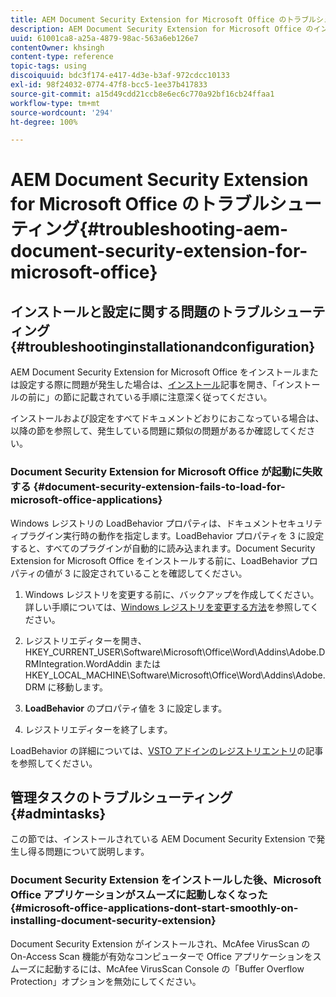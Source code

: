 ```yaml
---
title: AEM Document Security Extension for Microsoft Office のトラブルシューティング
description: AEM Document Security Extension for Microsoft Office のインストール、設定、使用に問題がある場合は、この記事に記載されている手順に従ってください。
uuid: 61001ca8-a25a-4879-98ac-563a6eb126e7
contentOwner: khsingh
content-type: reference
topic-tags: using
discoiquuid: bdc3f174-e417-4d3e-b3af-972cdcc10133
exl-id: 98f24032-0774-47f8-bcc5-1ee37b417833
source-git-commit: a15d49cdd21ccb8e6ec6c770a92bf16cb24ffaa1
workflow-type: tm+mt
source-wordcount: '294'
ht-degree: 100%

---
```


# AEM Document Security Extension for Microsoft Office のトラブルシューティング{#troubleshooting-aem-document-security-extension-for-microsoft-office}

## インストールと設定に関する問題のトラブルシューティング {#troubleshootinginstallationandconfiguration}

AEM Document Security Extension for Microsoft Office をインストールまたは設定する際に問題が発生した場合は、[インストール](installing-configuring-aemdsext.md)記事を開き、「インストールの前に」の節に記載されている手順に注意深く従ってください。

インストールおよび設定をすべてドキュメントどおりにおこなっている場合は、以降の節を参照して、発生している問題に類似の問題があるか確認してください。

### Document Security Extension for Microsoft Office が起動に失敗する {#document-security-extension-fails-to-load-for-microsoft-office-applications}

Windows レジストリの LoadBehavior プロパティは、ドキュメントセキュリティプラグイン実行時の動作を指定します。LoadBehavior プロパティを 3 に設定すると、すべてのプラグインが自動的に読み込まれます。Document Security Extension for Microsoft Office をインストールする前に、LoadBehavior プロパティの値が 3 に設定されていることを確認してください。

1. Windows レジストリを変更する前に、バックアップを作成してください。詳しい手順については、[Windows レジストリを変更する方法](https://support.microsoft.com/ja-jp/kb/136393)を参照してください。
1. レジストリエディターを開き、HKEY_CURRENT_USER\Software\Microsoft\Office\Word\Addins\Adobe.DRMIntegration.WordAddin または HKEY_LOCAL_MACHINE\Software\Microsoft\Office\Word\Addins\Adobe.DRM に移動します。
1. **LoadBehavior** のプロパティ値を 3 に設定します。

1. レジストリエディターを終了します。

LoadBehavior の詳細については、[VSTO アドインのレジストリエントリ](https://msdn.microsoft.com/ja-jp/library/bb386106.aspx#LoadBehavior)の記事を参照してください。

## 管理タスクのトラブルシューティング {#admintasks}

この節では、インストールされている AEM Document Security Extension で発生し得る問題について説明します。

### Document Security Extension をインストールした後、Microsoft Office アプリケーションがスムーズに起動しなくなった {#microsoft-office-applications-dont-start-smoothly-on-installing-document-security-extension}

Document Security Extension がインストールされ、McAfee VirusScan の On-Access Scan 機能が有効なコンピューターで Office アプリケーションをスムーズに起動するには、McAfee VirusScan Console の「Buffer Overflow Protection」オプションを無効にしてください。
